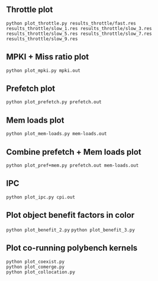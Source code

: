 ## Throttle plot ##

`python plot_throttle.py results_throttle/fast.res results_throttle/slow_1.res results_throttle/slow_3.res results_throttle/slow_5.res results_throttle/slow_7.res results_throttle/slow_9.res`


## MPKI + Miss ratio plot ##

`python plot_mpki.py mpki.out`


## Prefetch plot ##

`python plot_prefetch.py prefetch.out`


## Mem loads plot ##

`python plot_mem-loads.py mem-loads.out`


## Combine prefetch + Mem loads plot ##

`python plot_pref+mem.py prefetch.out mem-loads.out`


## IPC ##

`python plot_ipc.py cpi.out`

## Plot object benefit factors in color ##

`python plot_benefit_2.py`
`python plot_benefit_3.py`

## Plot co-running polybench kernels ##
```
python plot_coexist.py
python plot_comerge.py
python plot_collocation.py
```